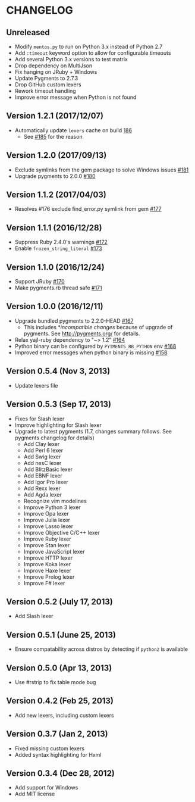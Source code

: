 CHANGELOG
===========

Unreleased
-----------------------------

* Modify `mentos.py` to run on Python 3.x instead of Python 2.7
* Add `:timeout` keyword option to allow for configurable timeouts
* Add several Python 3.x versions to test matrix
* Drop dependency on MultiJson
* Fix hanging on JRuby + Windows
* Update Pygments to 2.7.3
* Drop GitHub custom lexers
* Rework timeout handling
* Improve error message when Python is not found

Version 1.2.1 (2017/12/07)
-----------------------------

* Automatically update `lexers` cache on build [186](https://github.com/tmm1/pygments.rb/pull/186)
  * See [#185](https://github.com/tmm1/pygments.rb/pull/185) for the reason

Version 1.2.0 (2017/09/13)
-----------------------------

* Exclude symlinks from the gem package to solve Windows issues [#181](https://github.com/tmm1/pygments.rb/pull/181)
* Upgrade pygments to 2.0.0 [#180](https://github.com/tmm1/pygments.rb/pull/180)

Version 1.1.2 (2017/04/03)
-----------------------------

* Resolves #176 exclude find_error.py symlink from gem [#177](https://github.com/tmm1/pygments.rb/pull/177)

Version 1.1.1 (2016/12/28)
-----------------------------

* Suppress Ruby 2.4.0's warnings [#172](https://github.com/tmm1/pygments.rb/pull/172)
* Enable `frozen_string_literal` [#173](https://github.com/tmm1/pygments.rb/pull/173)

Version 1.1.0 (2016/12/24)
-----------------------------

* Support JRuby [#170](https://github.com/tmm1/pygments.rb/pull/170)
* Make pygments.rb thread safe [#171](https://github.com/tmm1/pygments.rb/pull/171)

Version 1.0.0 (2016/12/11)
-----------------------------

* Upgrade bundled pygments to 2.2.0-HEAD [#167](https://github.com/tmm1/pygments.rb/pull/167)
  * This includes **incompatible changes* because of upgrade of pygments.
    See http://pygments.org/ for details.
* Relax yajl-ruby dependency to "~> 1.2" [#164](https://github.com/tmm1/pygments.rb/pull/164)
* Python binary can be configured by `PYTMENTS_RB_PYTHON` env [#168](https://github.com/tmm1/pygments.rb/pull/168)
* Improved error messages when python binary is missing [#158](https://github.com/tmm1/pygments.rb/pull/158)


Version 0.5.4 (Nov 3, 2013)
-----------------------------

* Update lexers file

Version 0.5.3 (Sep 17, 2013)
-----------------------------

* Fixes for Slash lexer
* Improve highlighting for Slash lexer
* Upgrade to latest pygments (1.7, changes summary follows.  See pygments changelog for details)
  * Add Clay lexer
  * Add Perl 6 lexer
  * Add Swig lexer
  * Add nesC lexer
  * Add BlitzBasic lexer
  * Add EBNF lexer
  * Add Igor Pro lexer
  * Add Rexx lexer
  * Add Agda lexer
  * Recognize vim modelines
  * Improve Python 3 lexer
  * Improve Opa lexer
  * Improve Julia lexer
  * Improve Lasso lexer
  * Improve Objective C/C++ lexer
  * Improve Ruby lexer
  * Improve Stan lexer
  * Improve JavaScript lexer
  * Improve HTTP lexer
  * Improve Koka lexer
  * Improve Haxe lexer
  * Improve Prolog lexer
  * Improve F# lexer

Version 0.5.2 (July 17, 2013)
-----------------------------

* Add Slash lexer

Version 0.5.1 (June 25, 2013)
-----------------------------

* Ensure compatability across distros by detecting if `python2` is available

Version 0.5.0 (Apr 13, 2013)
-----------------------------

* Use #rstrip to fix table mode bug

Version 0.4.2 (Feb 25, 2013)
-----------------------------

* Add new lexers, including custom lexers

Version 0.3.7 (Jan 2, 2013)
-----------------------------

* Fixed missing custom lexers
* Added syntax highlighting for Hxml

Version 0.3.4 (Dec 28, 2012)
-----------------------------

* Add support for Windows
* Add MIT license


